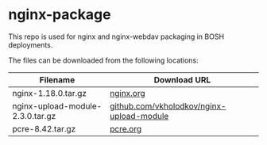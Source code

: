 nginx-package
============
This repo is used for nginx and nginx-webdav packaging in BOSH deployments.

The files can be downloaded from the following locations:

| Filename | Download URL |
| -------- | ------------ |
| nginx-1.18.0.tar.gz | [nginx.org](http://nginx.org/download/nginx-1.18.0.tar.gz) |
| nginx-upload-module-2.3.0.tar.gz | [github.com/vkholodkov/nginx-upload-module](https://github.com/fdintino/nginx-upload-module/archive/2.3.0.tar.gz)
| pcre-8.42.tar.gz | [pcre.org](ftp://ftp.csx.cam.ac.uk/pub/software/programming/pcre/pcre-8.42.tar.gz) |
